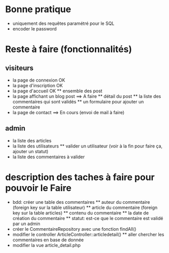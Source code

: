 # Bonne pratique

* uniquement des requêtes paramétré pour le SQL
* encoder le password

# Reste à faire (fonctionnalités)
## visiteurs
* la page de connexion OK
* la page d'inscription OK
* la page d'accueil OK
** ensemble des post
* la page affichant un blog post  ==> A faire
** détail du post
** la liste des commentaires qui sont validés
** un formulaire pour ajouter un commentaire
* la page de contact ==> En cours (envoi de mail à faire)
## admin
* la liste des articles
* la liste des utilisateurs 
** valider un utilisateur (voir à la fin pour faire ça, ajouter un statut)
* la liste des commentaires à valider

# description des taches à faire pour pouvoir le Faire
* bdd: créer une table des commentaires
** auteur du commentaire (foreign key sur la table utilisateur)
** article du commentaire (foreign key sur la table articles)
** contenu du commentaire 
** la date de création du commentaire
** statut: est-ce que le commentaire est validé par un admin
* créer le CommentaireRepository avec une fonction findAll()
* modifier le controller ArticleController::articledetail()
** aller chercher les commentaires en base de donnée
* modifier la vue article_detail.php